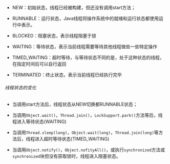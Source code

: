 - NEW：初始状态，线程已经被构建，但还没有调用start方法；

- RUNNABLE：运行状态，Java线程将操作系统中的就绪和运行状态都使用运行中表示。

- BLOCKED：阻塞状态，表示线程阻塞于锁

- WAITING：等待状态，表示当前线程需要等待其他线程做些一些特定操作

- TIMED_WAITING：超时等待，与等待状态不同的是，处于这种状态的线程，在指定时间后可以自行返回

- TERMINATED：终止状态，表示当前线程已经执行完毕



###### 线程状态的变化

- 当调用start方法后，线程状态从NEW切换都RUNNABLE状态；

- 当调用`Object.wait()`，`Thread.join()`，`LockSupport.park()`方法等后，线程进入等待状态(WAITING)

- 当调用`Thread.sleep(long)`，`Object.wait(long)`，`Thread.join(long)`等方法后，线程进入超时等待状态(TIMED_WAITING)

- 当调用`Object.notify()`，`Object.nofityAll()`，或执行`synchronized`方法或`synchronized`块但没有获取锁时，线程进入阻塞状态。
